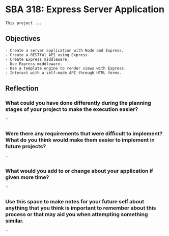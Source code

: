 # SBA 318: Express Server Application
`This project ...`

## Objectives
    - Create a server application with Node and Express.
    - Create a RESTful API using Express.
    - Create Express middleware.
    - Use Express middleware.
    - Use a template engine to render views with Express.
    - Interact with a self-made API through HTML forms.

## Reflection

 ### What could you have done differently during the planning stages of your project to make the execution easier?
``

 ### Were there any requirements that were difficult to implement? What do you think would make them easier to implement in future projects?
``

 ### What would you add to or change about your application if given more time?
``

 ### Use this space to make notes for your future self about anything that you think is important to remember about this process or that may aid you when attempting something similar.
``
